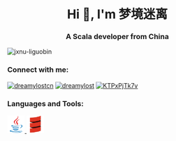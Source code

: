 <h1 align="center">Hi 👋, I'm 梦境迷离</h1>
<h3 align="center">A Scala developer from China</h3>

<p align="left"> <img src="https://komarev.com/ghpvc/?username=jxnu-liguobin&label=Profile%20views&color=0e75b6&style=flat" alt="jxnu-liguobin" /> </p>

<h3 align="left">Connect with me:</h3>
<p align="left">
<a href="https://twitter.com/dreamylostcn" target="blank"><img align="center" src="https://raw.githubusercontent.com/rahuldkjain/github-profile-readme-generator/master/src/images/icons/Social/twitter.svg" alt="dreamylostcn" height="30" width="40" /></a>
<a href="https://linkedin.com/in/dreamylost" target="blank"><img align="center" src="https://raw.githubusercontent.com/rahuldkjain/github-profile-readme-generator/master/src/images/icons/Social/linked-in-alt.svg" alt="dreamylost" height="30" width="40" /></a>
<a href="https://discord.gg/KTPxPjTk7v" target="blank"><img align="center" src="https://raw.githubusercontent.com/rahuldkjain/github-profile-readme-generator/master/src/images/icons/Social/discord.svg" alt="KTPxPjTk7v" height="30" width="40" /></a>
</p>

<h3 align="left">Languages and Tools:</h3>
<p align="left"> <a href="https://www.java.com" target="_blank" rel="noreferrer"> <img src="https://raw.githubusercontent.com/devicons/devicon/master/icons/java/java-original.svg" alt="java" width="40" height="40"/> </a> <a href="https://www.scala-lang.org" target="_blank" rel="noreferrer"> <img src="https://raw.githubusercontent.com/devicons/devicon/master/icons/scala/scala-original.svg" alt="scala" width="40" height="40"/> </a> </p>

